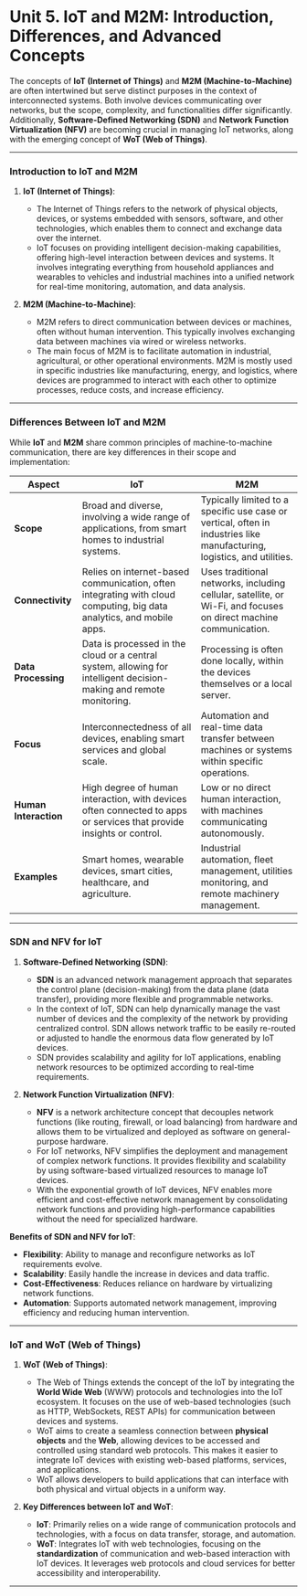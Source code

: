 # Unit 5. IoT and M2M: Introduction, Differences, and Advanced Concepts

The concepts of **IoT (Internet of Things)** and **M2M (Machine-to-Machine)** are often intertwined but serve distinct purposes in the context of interconnected systems. Both involve devices communicating over networks, but the scope, complexity, and functionalities differ significantly. Additionally, **Software-Defined Networking (SDN)** and **Network Function Virtualization (NFV)** are becoming crucial in managing IoT networks, along with the emerging concept of **WoT (Web of Things)**.

---

### **Introduction to IoT and M2M**

1. **IoT (Internet of Things)**:
   - The Internet of Things refers to the network of physical objects, devices, or systems embedded with sensors, software, and other technologies, which enables them to connect and exchange data over the internet. 
   - IoT focuses on providing intelligent decision-making capabilities, offering high-level interaction between devices and systems. It involves integrating everything from household appliances and wearables to vehicles and industrial machines into a unified network for real-time monitoring, automation, and data analysis.

2. **M2M (Machine-to-Machine)**:
   - M2M refers to direct communication between devices or machines, often without human intervention. This typically involves exchanging data between machines via wired or wireless networks.
   - The main focus of M2M is to facilitate automation in industrial, agricultural, or other operational environments. M2M is mostly used in specific industries like manufacturing, energy, and logistics, where devices are programmed to interact with each other to optimize processes, reduce costs, and increase efficiency.

---

### **Differences Between IoT and M2M**

While **IoT** and **M2M** share common principles of machine-to-machine communication, there are key differences in their scope and implementation:

| **Aspect**              | **IoT**                                           | **M2M**                                  |
|-------------------------|---------------------------------------------------|------------------------------------------|
| **Scope**               | Broad and diverse, involving a wide range of applications, from smart homes to industrial systems. | Typically limited to a specific use case or vertical, often in industries like manufacturing, logistics, and utilities. |
| **Connectivity**        | Relies on internet-based communication, often integrating with cloud computing, big data analytics, and mobile apps. | Uses traditional networks, including cellular, satellite, or Wi-Fi, and focuses on direct machine communication. |
| **Data Processing**     | Data is processed in the cloud or a central system, allowing for intelligent decision-making and remote monitoring. | Processing is often done locally, within the devices themselves or a local server. |
| **Focus**               | Interconnectedness of all devices, enabling smart services and global scale. | Automation and real-time data transfer between machines or systems within specific operations. |
| **Human Interaction**   | High degree of human interaction, with devices often connected to apps or services that provide insights or control. | Low or no direct human interaction, with machines communicating autonomously. |
| **Examples**            | Smart homes, wearable devices, smart cities, healthcare, and agriculture. | Industrial automation, fleet management, utilities monitoring, and remote machinery management. |

---

### **SDN and NFV for IoT**

1. **Software-Defined Networking (SDN)**:
   - **SDN** is an advanced network management approach that separates the control plane (decision-making) from the data plane (data transfer), providing more flexible and programmable networks. 
   - In the context of IoT, SDN can help dynamically manage the vast number of devices and the complexity of the network by providing centralized control. SDN allows network traffic to be easily re-routed or adjusted to handle the enormous data flow generated by IoT devices.
   - SDN provides scalability and agility for IoT applications, enabling network resources to be optimized according to real-time requirements.

2. **Network Function Virtualization (NFV)**:
   - **NFV** is a network architecture concept that decouples network functions (like routing, firewall, or load balancing) from hardware and allows them to be virtualized and deployed as software on general-purpose hardware.
   - For IoT networks, NFV simplifies the deployment and management of complex network functions. It provides flexibility and scalability by using software-based virtualized resources to manage IoT devices.
   - With the exponential growth of IoT devices, NFV enables more efficient and cost-effective network management by consolidating network functions and providing high-performance capabilities without the need for specialized hardware.

**Benefits of SDN and NFV for IoT**:
   - **Flexibility**: Ability to manage and reconfigure networks as IoT requirements evolve.
   - **Scalability**: Easily handle the increase in devices and data traffic.
   - **Cost-Effectiveness**: Reduces reliance on hardware by virtualizing network functions.
   - **Automation**: Supports automated network management, improving efficiency and reducing human intervention.

---

### **IoT and WoT (Web of Things)**

1. **WoT (Web of Things)**:
   - The Web of Things extends the concept of the IoT by integrating the **World Wide Web** (WWW) protocols and technologies into the IoT ecosystem. It focuses on the use of web-based technologies (such as HTTP, WebSockets, REST APIs) for communication between devices and systems.
   - WoT aims to create a seamless connection between **physical objects** and the **Web**, allowing devices to be accessed and controlled using standard web protocols. This makes it easier to integrate IoT devices with existing web-based platforms, services, and applications.
   - WoT allows developers to build applications that can interface with both physical and virtual objects in a uniform way.

2. **Key Differences between IoT and WoT**:
   - **IoT**: Primarily relies on a wide range of communication protocols and technologies, with a focus on data transfer, storage, and automation.
   - **WoT**: Integrates IoT with web technologies, focusing on the **standardization** of communication and web-based interaction with IoT devices. It leverages web protocols and cloud services for better accessibility and interoperability.

---

